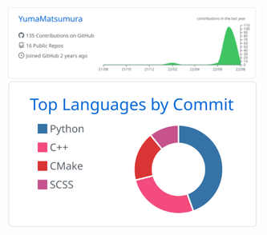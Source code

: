 ![](https://raw.githubusercontent.com/YumaMatsumura/YumaMatsumura/main/profile-summary-card-output/github/0-profile-details.svg)
![](https://raw.githubusercontent.com/YumaMatsumura/YumaMatsumura/main/profile-summary-card-output/github/2-most-commit-language.svg)
